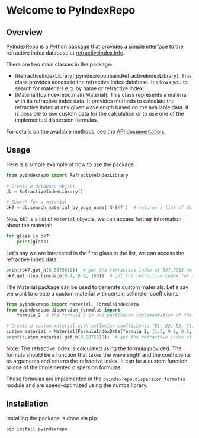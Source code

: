 # Welcome to PyIndexRepo

## Overview

PyIndexRepo is a Python package that provides a simple interface
to the refractive index database at [refractiveindex.info](https://refractiveindex.info/).

There are two main classes in the package:

- [RefractiveIndexLibrary][pyindexrepo.main.RefractiveIndexLibrary]: This class provides access to the refractive index
  database. It allows you to search for materials e.g. by name or refractive index.
- [Material][pyindexrepo.main.Material]: This class represents a material with its refractive index data. It provides
  methods to calculate the refractive index at any given wavelength based on the available data.
  It is possible to use custom data for the calculation or to use one of the implemented dispersion formulas.

For details on the available methods, see the [API documentation](api.md).

## Usage

Here is a simple example of how to use the package:

```python
from pyindexrepo import RefractiveIndexLibrary

# Create a database object
db = RefractiveIndexLibrary()

# Search for a material
bk7 = db.search_material_by_page_name('N-BK7')  # returns a list of different BK7 glasses
```

Now, `bk7` is a list of `Material` objects, we can access further information about the material:

```python
for glass in bk7:
    print(glass)
```

Let's say we are interested in the first glass in the list, we can access the refractive index data:

```python
print(bk7.get_n(0.5875618))  # get the refractive index at 587.5618 nm
bk7.get_n(np.linspace(0.4, 0.8, 100))  # get the refractive index for a range of wavelengths
```

The Material package can be used to generate custom materials:
Let's say we want to create a custom material with certain sellmeier coefficients:

```python
from pyindexrepo import Material, FormulaIndexData
from pyindexrepo.dispersion_formulas import
    formula_2  # the formula_2 is one particular implementation of the sellmeier formula. Check the documentation for more options. 

# Create a custom material with sellmeier coefficients (B1, B2, B3, C1, C2, C3) = (1.5, 0.1, 0.2, 0.3, 0.4, 0.5)
custom_material = Material(FormulaIndexData(formula_2, [1.5, 0.1, 0.2, 0.3, 0.4, 0.5]))
print(custom_material.get_n(0.5875618))  # get the refractive index at 587.5618 nm
```

Note: The refractive index is calculated using the formula provided. The formula should be a function that takes the
wavelength and the coefficients as arguments and returns the refractive index.
It can be a custom function or one of the implemented dispersion formulas.

These formulas are implemented in the `pyindexrepo.dispersion_formulas` module and are speed-optimized using the numba
library.

## Installation

Installing the package is done via pip:

```bash
pip install pyindexrepo
```
